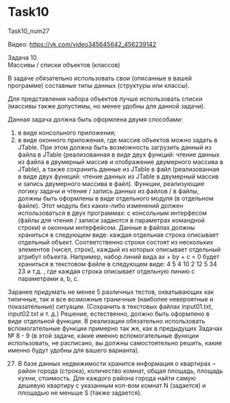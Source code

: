 # Task10
Task10_num27

Видео: https://vk.com/video345645642_456239142

Задача 10.	
Массивы / списки объектов (классов)

В задаче обязательно использовать свои (описанные в вашей программе) составные типы данных (структуры или классы).

Для представления набора объектов лучше использовать списки (массивы также допустимы, но менее удобны для данной задачи).

Данная задача должна быть оформлена двумя способами:
1) в виде консольного приложения;
2) в виде оконного приложения, где массив объектов можно задать в JTable. При этом должна быть возможность загрузить данный из файла в JTable (реализованная в виде двух функций: чтение данных из файла в двумерный массив и отображение двумерного массива в JTable), а также сохранить данные из JTable в файл (реализованная в виде двух функций: чтение данных из JTable в двумерный массив и запись двумерного массива в файл).
Функции, реализующие логику задачи и чтение / запись данных из файлов / в файлы, должны быть оформлены в виде отдельного модуля (в отдельном файле). Этот модуль без каких-либо изменений должен использоваться в двух программах: с консольным интерфесом (файлы для чтения / записи задаются в параметрах командной строки) и оконным интерфейсом.
Данные в файлах должны храниться в следующем виде: каждая отдельная строка описывает отдельный объект. Соответственно строки состоят из нескольких элементов (чисел, строк), каждый из которых описывает отдельный атрибут объекта. Например, набор линий вида ax + by + c = 0 будет храниться в текстовом файле в следующем виде:
4 5 4
10 2 12
5 34 23
и т.д.
, где каждая строка описывает отдельную линию с параметрами a, b, c.

Заранее придумать не менее 5 различных тестов, охватывающих как типичные, так и все возможные граничные (наиболее невероятные и показательные) ситуации. (Сохранить в текстовых файлах input01.txt, input02.txt и т. д.)
Решение, естественно, должно быть оформлено в виде отдельной функции. В реализации обязательно использовать вспомогательные функции примерно так же, как в предыдущих Задачах № 8 - 9 (в этой задаче, какие именно вспомогательные функции использовать, не расписано, вы должны самостоятельно решить, какие именно будут удобны для вашего варианта).

27.	В базе данных недвижимости хранится информация о квартирах – район города (строка), количество комнат, общая площадь, площадь кухни, стоимость. 
Для каждого района города найти самую дешевую квартиру с указанным кол-вом комнат N (задается) и площадью не меньше S (также задается).
